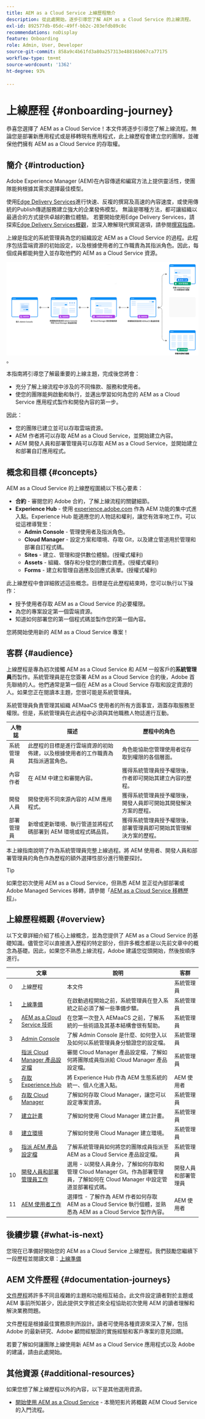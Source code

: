 ```yaml
---
title: AEM as a Cloud Service 上線歷程簡介
description: 從此處開始，逐步引導您了解 AEM as a Cloud Service 的上線流程。
exl-id: 892577db-05dc-49ff-bb2c-203efdb89c8c
recommendations: noDisplay
feature: Onboarding
role: Admin, User, Developer
source-git-commit: 858a9c4b61fd3a80a257313e48816b067ca77175
workflow-type: tm+mt
source-wordcount: '1362'
ht-degree: 93%

---
```



# 上線歷程 {#onboarding-journey}

恭喜您選擇了 AEM as a Cloud Service！本文件將逐步引導您了解上線流程。無論您是部署新應用程式或是移轉現有應用程式，此上線歷程會建立您的團隊，並確保他們擁有 AEM as a Cloud Service 的存取權。

## 簡介 {#introduction}

Adobe Experience Manager (AEM)在內容傳遞和編寫方法上提供靈活性，使團隊能夠根據其需求選擇最佳模型。

使用[Edge Delivery Services](https://experienceleague.adobe.com/zh-hant/docs/experience-manager-cloud-service/content/edge-delivery/overview)進行快速、反複的撰寫及高速的內容速度，或使用傳統的Publish傳遞服務建立強大的企業發佈模型。 無論是哪種方法，都可讓組織以最適合的方式提供卓越的數位體驗。 若要開始使用Edge Delivery Services，請探索[Edge Delivery Services概觀](https://experienceleague.adobe.com/zh-hant/docs/experience-manager-cloud-service/content/edge-delivery/overview)，並深入瞭解現代撰寫選項，請參閱[撰寫指南](https://www.aem.live/docs/authoring-guide)。

上線是指定的系統管理員為您的組織設定 AEM as a Cloud Service 的過程。此程序包括雲端資源的初始設定，以及根據使用者的工作職責為其指派角色。因此，每個成員都能夠登入並存取他們的 AEM as a Cloud Service 資源。

![上線歷程](/help/journey-onboarding/assets/onboarding-journey.png)。

本指南將引導您了解最重要的上線主題，完成後您將會：

* 充分了解上線流程中涉及的不同條款、服務和使用者。
* 使您的團隊能夠啟動和執行，並邁出學習如何為您的 AEM as a Cloud Service 應用程式製作和開發內容的第一步。

因此：

* 您的團隊已建立並可以存取雲端資源。
* AEM 作者將可以存取 AEM as a Cloud Service，並開始建立內容。
* AEM 開發人員和部署管理員可以存取 AEM as a Cloud Service，並開始建立和部署自訂應用程式。

## 概念和目標 {#concepts}

<!-- Although there may appear to be a lot to learn when getting started with AEM as a Cloud Service, conceptually there are only a few, logical pieces.-->

AEM as a Cloud Service 的上線歷程圍繞以下核心要素：

* **合約** - 審閱您的 Adobe 合約，了解上線流程的關鍵細節。
* **Experience Hub** - 使用 [experience.adobe.com](https://experience.adobe.com/) 作為 AEM 功能的集中式進入點。Experience Hub 能適應您的人物誌和權利，讓您有效率地工作。可以從這裡導覽至：
   * **Admin Console** - 管理使用者及指派角色。
   * **Cloud Manager** - 設定方案和環境、存取 Git，以及建立管道用於管理和部署自訂程式碼。
   * **Sites** - 建立、管理和提供數位體驗。(授權式權利)
   * **Assets** - 組織、儲存和分發您的數位資產。(授權式權利)
   * **Forms** - 建立和管理自適應及回應式表單。(授權式權利)

此上線歷程中會詳細敘述這些概念。目標是在此歷程結束時，您可以執行以下操作：

* 授予使用者存取 AEM as a Cloud Service 的必要權限。
* 為您的專案設定第一個雲端資源。
* 知道如何部署您的第一個程式碼並製作您的第一個內容。

您將開始使用新的 AEM as a Cloud Service 專案！

## 客群 {#audience}

上線歷程是專為初次接觸 AEM as a Cloud Service 和 AEM 一般客戶的&#x200B;**系統管理員**&#x200B;而製作。系統管理員是在您簽署 AEM as a Cloud Service 合約後，Adobe 首先聯絡的人。他們通常是第一個在 AEM as a Cloud Service 存取和設定資源的人。如果您正在閱讀本主題，您很可能是系統管理員。

系統管理員負責管理其組織 AEMaaCS 使用者的所有方面事宜，涵蓋存取服務至權限。但是，系統管理員在此過程中必須與其他職務人物誌進行互動。

| 人物誌 | 描述 | 歷程中的角色 |
| --- | --- | --- |
| 系統管理員 | 此歷程的目標是進行雲端資源的初始佈建，以及根據使用者的工作職責為其指派適當角色。 | 角色能協助您管理使用者從存取到權限的各個層面。 |
| 內容作者 | 在 AEM 中建立和審閱內容。 | 獲得系統管理員授予權限後，作者即可開始其建立內容的歷程。 |
| 開發人員 | 開發使用不同來源內容的 AEM 應用程式。 | 獲得系統管理員授予權限後，開發人員即可開始其開發解決方案的歷程。 |
| 部署管理員 | 新增或更新環境、執行管道並將程式碼部署到 AEM 環境或程式碼品質。 | 獲得系統管理員授予權限後，部署管理員即可開始其管理解決方案的歷程。 |

本上線指南說明了作為系統管理員完整上線過程。將 AEM 使用者、開發人員和部署管理員的角色作為歷程的額外選擇性部分進行簡要探討。

>[!TIP]
>
>如果您初次使用 AEM as a Cloud Service，但熟悉 AEM 並正從內部部署或 Adobe Managed Services 移轉，請參閱「[AEM as a Cloud Service 移轉歷程](/help/journey-migration/getting-started.md)」。

## 上線歷程概觀 {#overview}

以下文章詳細介紹了核心上線概念，並為您提供了 AEM as a Cloud Service 的基礎知識。儘管您可以直接進入歷程的特定部分，但許多概念都是以先前文章中的概念為基礎。因此，如果您不熟悉上線流程，Adobe 建議您從頭開始，然後按順序進行。

| | 文章 | 說明 | 客群 |
| --- | --- | --- | --- |
| 0 | 上線歷程 | 本文件 | 系統管理員 |
| 1 | [上線準備](preparation.md) | 在啟動過程開始之前，系統管理員在登入系統之前必須了解一些準備步驟。 | 系統管理員 |
| 2 | [AEM as a Cloud Service 技術](terminology.md) | 在您第一次登入 AEMaaCS 之前，了解系統的一些術語及其基本結構會很有幫助。 | 系統管理員 |
| 3 | [Admin Console](admin-console.md) | 了解 Admin Console 是什麼、如何登入以及如何以系統管理員身分驗證您的設定檔。 | 系統管理員 |
| 4 | [指派 Cloud Manager 產品設定檔](assign-profiles-cloud-manager.md) | 審閱 Cloud Manager 產品設定檔，了解如何將團隊成員指派給 Cloud Manager 產品設定檔。 | 系統管理員 |
| 5 | [存取 Experience Hub](/help/experience-hub.md) | 將 Experience Hub 作為 AEM 生態系統的統一、個人化進入點。 | AEM 使用者 |
| 6 | [存取 Cloud Manager](cloud-manager.md) | 了解如何存取 Cloud Manager，讓您可以設定專案資源。 | 系統管理員 |
| 7 | [建立計畫](create-program.md) | 了解如何使用 Cloud Manager 建立計畫。 | 系統管理員 |
| 8 | [建立環境](create-environments.md) | 了解如何使用 Cloud Manager 建立環境。 | 系統管理員 |
| 9 | [指派 AEM 產品設定檔](assign-profiles-aem.md) | 了解系統管理員如何將您的團隊成員指派至 AEM as a Cloud Service 產品設定檔。 | 系統管理員 |
| 10 | [開發人員和部署管理員工作](developers.md) | 選用 - 以開發人員身分，了解如何存取和管理 Cloud Manager Git。作為部署管理員，了解如何在 Cloud Manager 中設定管道並部署程式碼。 | 開發人員和部署管理員 |
| 11 | [AEM 使用者工作](aem-users.md) | 選擇性 - 了解作為 AEM 作者如何存取 AEM as a Cloud Service 執行個體，並熟悉為 AEM as a Cloud Service 製作內容。 | AEM 使用者 |

## 後續步驟 {#what-is-next}

您現在已準備好開始您的 AEM as a Cloud Service 上線歷程。我們鼓勵您繼續下一段歷程並閱讀文章：[上線準備](preparation.md)

## AEM 文件歷程 {#documentation-journeys}

[文件歷程](/help/journey-documentation/documentation-journeys.md)將許多不同且複雜的主題和功能相互結合。此文件設定讀者對於主題或 AEM 事前所知甚少，因此提供文字敘述來全程協助初次使用 AEM 的讀者理解和解決業務問題。

文件歷程是根據最佳實務原則所設計。讀者可使用各種資源來深入了解，包括 Adobe 的最新研究、Adobe 顧問經驗證的實施經驗和客戶專案的意見回饋。

若要了解如何讓團隊上線使用新 AEM as a Cloud Service 應用程式以及 Adobe 的建議，請由此處開始。

## 其他資源 {#additional-resources}

如果您想了解上線歷程以外的內容，以下是其他選用資源。

* [開始使用 AEM as a Cloud Service](https://experienceleague.adobe.com/zh-hant/docs/experience-manager-learn/cloud-service/migration/moving-to-aem-as-a-cloud-service/onboarding) - 本簡短影片將概觀 AEM Cloud Service 的入門流程。
